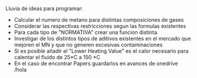 Lluvia de ideas para programar:

- Calcular el numero de metano para distintas composiciones de gases 
- Considerar las respectivas restricciones segun las formulas existentes
- Para cada tipo de "NORMATIVA" crear una funcion distinta.
- Investigar de los distintos tipos de aditivos existentes en el mercado que mejoren el MN y que no generen excesivas contaminaciones
- Si es posible añadir el "Lower Heating Value" es el calor necesario para calentar el fluido de 25*C a 150 *C
- En el caso de encontrar Papers guardarlos en avances de onedrive
/hola
